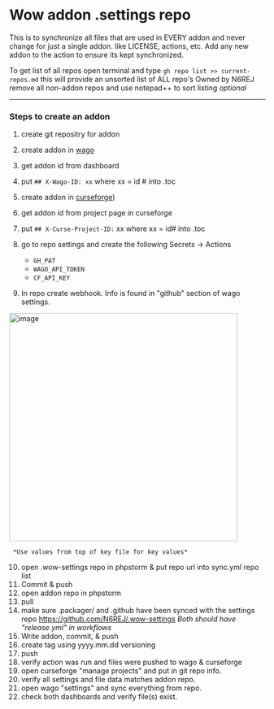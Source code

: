# Wow addon .settings repo

This is to synchronize all files that are used in EVERY addon and never change for just a single addon.
like LICENSE, actions, etc.
Add any new addon to the action to ensure its kept synchronized.

To get list of all repos open terminal and type
```gh repo list >> current-repos.md```
this will provide an unsorted list of ALL repo's Owned by N6REJ
remove all non-addon repos and use notepad++ to sort listing *optional*

<hr>

### Steps to create an addon

1. create git repositry for addon
2. create addon in [wago](https://https://addons.wago.io/developers)
3. get addon id from dashboard
4. put ```## X-Wago-ID: xx``` where xx = id # into .toc
5. create addon in [curseforge](https://authors.curseforge.com/dashboard))
6. get addon id from project page in curseforge
7. put ```## X-Curse-Project-ID:``` xx where xx = id# into .toc
8. go to repo settings and create the following Secrets -> Actions

   - ```GH_PAT```
   - ```WAGO_API_TOKEN```
   - ```CF_API_KEY```

9. In repo create webhook.  Info is found in "github" section of wago settings.
<img width="449" alt="image" src="https://user-images.githubusercontent.com/1850089/173345492-e9c57245-209b-4bbd-ab88-058a4d9f9e28.png">
 

     *Use values from top of key file for key values*
10. open .wow-settings repo in phpstorm & put repo url into sync.yml repo list
11. Commit & push
12. open addon repo in phpstorm
13. pull
14. make sure .packager/ and .github have been synced with the settings repo https://github.com/N6REJ/.wow-settings
    *Both should have "release.yml" in workflows*
15. Write addon, commit, & push
16. create tag using yyyy.mm.dd versioning
17. push
18. verify action was run and files were pushed to wago & curseforge
19. open curseforge "manage projects" and put in git repo info.
20. verify all settings and file data matches addon repo.
21. open wago "settings" and sync everything from repo.
22. check both dashboards and verify file\(s\) exist.
